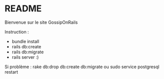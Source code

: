 # README

Bienvenue sur le site GossipOnRails

Instruction :
* bundle install
* rails db:create
* rails db:migrate
* rails server :)

Si problème :
rake db:drop db:create db:migrate
ou
sudo service postgresql restart
